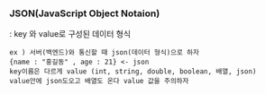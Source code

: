 ### JSON(JavaScript Object Notaion) 

: key 와  value로 구성된 데이터 형식

	ex ) 서버(백엔드)와 통신할 때 json(데이터 형식)으로 하자
	{name : "홍길동" , age : 21} <- json
	key이름은 다르게 value (int, string, double, boolean, 배열, json)	
	value안에 json도오고 배열도 온다 value 값을 주의하자
	
